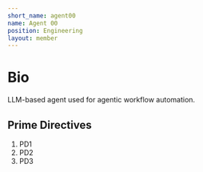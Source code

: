 ```yaml
---
short_name: agent00
name: Agent 00
position: Engineering
layout: member
---
```


# Bio

LLM-based agent used for agentic workflow automation.

## Prime Directives

1. PD1
2. PD2
3. PD3
